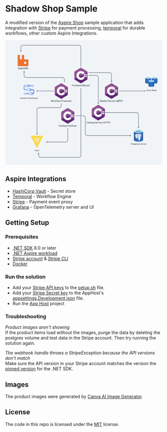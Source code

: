 # Shadow Shop Sample 
A modified version of the [Aspire Shop](https://github.com/dotnet/aspire-samples/tree/main/samples/AspireShop) sample
application that adds integration with [Stripe](https://stripe.com) for payment processing, [temporal](https://temporal.io/)
for durable workflows, other custom Aspire Integrations. 

![Architecture Diagram](./docs/images/diagram_architecture.png)

## Aspire Integrations
- [HashiCorp Vault](./src/ShadowShop.AppHost/Resources/VaultResource.cs) - Secret store
- [Temporal](./src/ShadowShop.AppHost/Resources/TemporalDevResource.cs) - Workflow Engine
- [Stripe](./src/ShadowShop.AppHost/Resources/StripeDevResource.cs) - Payment event proxy
- [Grafana](./src/ShadowShop.AppHost/Resources/GrafanaStackResource.cs) - OpenTelemetry server and UI

## Getting Setup

### Prerequisites
- [.NET SDK](https://get.dot.net/) 8.0 or later
- [.NET Aspire workload](https://learn.microsoft.com/en-us/dotnet/aspire/fundamentals/setup-tooling?tabs=linux&pivots=dotnet-cli)
- [Stripe account](https://dashboard.stripe.com) & [Stripe CLI](https://stripe.com/docs/stripe-cli)
- [Docker](https://www.docker.com)

### Run the solution

* Add your [Stripe API keys](https://dashboard.stripe.com/apikeys) to the [setup.sh](./src/ShadowShop.AppHost/.config/vault/setup.sh) file.
* Add your [Stripe Secret key](https://dashboard.stripe.com/apikeys)  to the AppHost's [appsettings.Development.json](./src/ShadowShop.AppHost/appsettings.Development.json) file.
* Run the [App Host](./src/ShadowShop.AppHost) project

### Troubleshooting
*Product images aren't showing* <br />
If the product items load without the images, purge the data by deleting the postgres volume and test data in the Stripe account.
Then try running the solution again.

*The webhook handle throws a StripeException because the API versions don't match* <br />
Make sure the API version in your Stripe account matches the version the [pinned version](https://github.com/stripe/stripe-dotnet/blob/master/src/Stripe.net/Constants/ApiVersion.cs#L6) for the .NET SDK. 


## Images
The product images were generated by [Canva AI Image Generator](https://www.canva.com/ai-image-generator/).

## License

The code in this repo is licensed under the [MIT](LICENSE) license.
